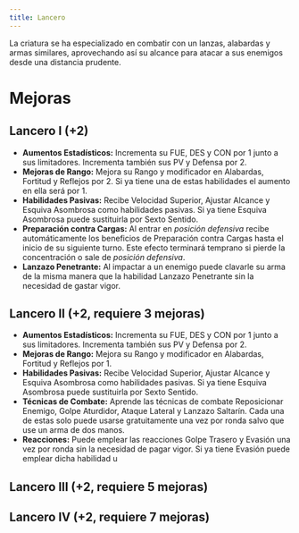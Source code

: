 ```yaml
---
title: Lancero
---
```


La criatura se ha especializado en combatir con un lanzas, alabardas y armas similares, aprovechando así su alcance para atacar a sus enemigos desde una distancia prudente.

# Mejoras

## Lancero I (+2)

- **Aumentos Estadísticos:** Incrementa su FUE, DES y CON por 1 junto a sus limitadores. Incrementa también sus PV y Defensa por 2.
- **Mejoras de Rango:** Mejora su Rango y modificador en Alabardas, Fortitud y Reflejos por 2. Si ya tiene una de estas habilidades el aumento en ella será por 1. 
- **Habilidades Pasivas:** Recibe Velocidad Superior, Ajustar Alcance y Esquiva Asombrosa como habilidades pasivas. Si ya tiene Esquiva Asombrosa puede sustituirla por Sexto Sentido.
- **Preparación contra Cargas:** Al entrar en *posición defensiva* recibe automáticamente los beneficios de Preparación contra Cargas hasta el inicio de su siguiente turno. Este efecto terminará temprano si pierde la concentración o sale de *posición defensiva*. 
- **Lanzazo Penetrante:** Al impactar a un enemigo puede clavarle su arma de la misma manera que la habilidad Lanzazo Penetrante sin la necesidad de gastar vigor.

## Lancero II (+2, requiere 3 mejoras)

- **Aumentos Estadísticos:** Incrementa su FUE, DES y CON por 1 junto a sus limitadores. Incrementa también sus PV y Defensa por 2.
- **Mejoras de Rango:** Mejora su Rango y modificador en Alabardas, Fortitud y Reflejos por 1.
- **Habilidades Pasivas:** Recibe Velocidad Superior, Ajustar Alcance y Esquiva Asombrosa como habilidades pasivas. Si ya tiene Esquiva Asombrosa puede sustituirla por Sexto Sentido.
- **Técnicas de Combate:** Aprende las técnicas de combate Reposicionar Enemigo, Golpe Aturdidor, Ataque Lateral y Lanzazo Saltarín. Cada una de estas solo puede usarse gratuitamente una vez por ronda salvo que use un arma de dos manos.
- **Reacciones:** Puede emplear las reacciones Golpe Trasero y Evasión una vez por ronda sin la necesidad de pagar vigor. Si ya tiene Evasión puede emplear dicha habilidad u

## Lancero III (+2, requiere 5 mejoras)

## Lancero IV (+2, requiere 7 mejoras)


